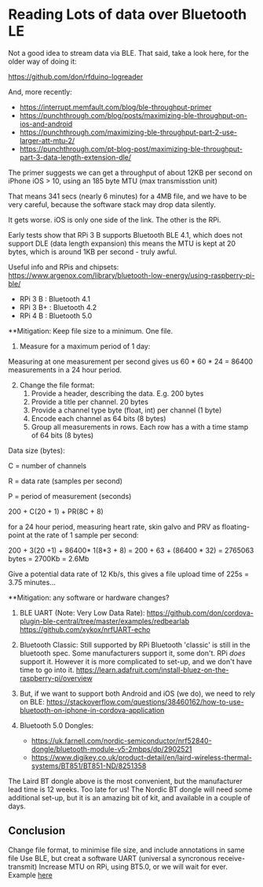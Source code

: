 # Reading Lots of data over Bluetooth LE

Not a good idea to stream data via BLE. That said, take a look here, for the older way of doing it:

https://github.com/don/rfduino-logreader

And, more recently:

* https://interrupt.memfault.com/blog/ble-throughput-primer
* https://punchthrough.com/blog/posts/maximizing-ble-throughput-on-ios-and-android
* https://punchthrough.com/maximizing-ble-throughput-part-2-use-larger-att-mtu-2/
* https://punchthrough.com/pt-blog-post/maximizing-ble-throughput-part-3-data-length-extension-dle/


The primer suggests we can get a throughput of about 12KB per second on iPhone iOS > 10, using an 185 byte MTU  (max transmisstion unit)

That means 341 secs  (nearly 6 minutes) for a 4MB file, and we have to be very careful, because the software stack may drop data silently.

It gets worse. iOS is only one side of the link. The other is the RPi.

Early tests show that RPi 3 B supports Bluetooth BLE 4.1, which does not support DLE (data length expansion) this means the MTU is kept at 20 bytes, which is around 1KB per second - truly awful.

Useful info and RPis and chipsets: https://www.argenox.com/library/bluetooth-low-energy/using-raspberry-pi-ble/
   * RPi 3 B  : Bluetooth 4.1
   * RPi 3 B+ : Bluetooth 4.2
   * RPi 4 B  : Bluetooth 5.0

**Mitigation: Keep file size to a minimum. One file.

1. Measure for a maximum period of 1 day:

Measuring at one measurement per second gives us 60 * 60 * 24 = 86400 measurements in a 24 hour period.

2. Change the file format:
   1. Provide a header, describing the data. E.g. 200 bytes
   2. Provide a title per channel. 20 bytes
   3. Provide a channel type byte (float, int) per channel (1 byte)
   4. Encode each channel as 64 bits (8 bytes)
   5. Group all measurements in rows. Each row has a with a time stamp of 64 bits (8 bytes)

Data size (bytes):

C = number of channels

R = data rate (samples per second)

P = period of measurement (seconds)

200 + C(20 + 1) + PR(8C + 8) 

for a 24 hour period, measuring heart rate, skin galvo and PRV as floating-point at the rate of 1 sample per second:

200 + 3(20 +1) + 86400* 1(8*3 + 8) = 200 + 63 + (86400 * 32) = 2765063 bytes = 2700Kb = 2.6Mb

Give a potential data rate of 12 Kb/s, this gives a file upload time of 225s = 3.75 minutes...

**Mitigation: any software or hardware changes?

1. BLE UART (Note: Very Low Data Rate): 
   https://github.com/don/cordova-plugin-ble-central/tree/master/examples/redbearlab
   https://github.com/xykox/nrfUART-echo
   
2. Bluetooth Classic: Still supported by RPi
Bluetooth 'classic' is still in the bluetooth spec. Some manufacturers support it, some don't. RPi *does* support it. However it is more complicated to set-up, and we don't have time to go into it.
https://learn.adafruit.com/install-bluez-on-the-raspberry-pi/overview

3. But, if we want to support both Android and iOS (we do), we need to rely on BLE: https://stackoverflow.com/questions/38460162/how-to-use-bluetooth-on-iphone-in-cordova-application

4. Bluetooth 5.0 Dongles:

   * https://uk.farnell.com/nordic-semiconductor/nrf52840-dongle/bluetooth-module-v5-2mbps/dp/2902521
   * https://www.digikey.co.uk/product-detail/en/laird-wireless-thermal-systems/BT851/BT851-ND/8251358

The Laird BT dongle above is the most convenient, but the manufacturer lead time is 12 weeks. Too late for us!
The Nordic BT dongle will need some additional set-up, but it is an amazing bit of kit, and available  in a couple of days.

## Conclusion

Change file format, to minimise file size, and include annotations in same file
Use BLE, but creat a software UART (universal a syncronous receive-transmit)
Increase MTU on RPi, using BT5.0, or we will wait for ever. Example [here](https://www.tonymacx86.com/threads/how-to-bluetooth-5-0-usb-dongle-guide.287115/) 

